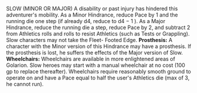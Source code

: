 SLOW (MINOR OR MAJOR)
A disability or past injury has hindered this adventurer's mobility. As a Minor Hindrance, reduce Pace by 1 and the running die one step (if already d4, reduce to d4 − 1 ). As a Major Hindrance, reduce the running die a step, reduce Pace by 2, and subtract 2 from Athletics rolls and rolls to resist Athletics (such as Tests or Grappling).
Slow characters may not take the Fleet- Footed Edge.
**Prosthesis:** A character with the Minor version of this Hindrance may have a prosthesis. If the prosthesis is lost, he suffers the effects of the Major version of Slow.
**Wheelchairs:** Wheelchairs are available in more enlightened areas of Golarion. Slow heroes may start with a manual wheelchair at no cost (100 gp to replace thereafter). Wheelchairs require reasonably smooth ground to operate on and have a Pace equal to half the user's Athletics die (max of 3, he cannot run).